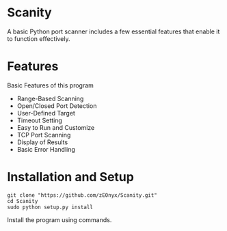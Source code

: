 # Scanity
A basic Python port scanner includes a few essential features that enable it to function effectively.

# Features
Basic Features of this program

- Range-Based Scanning
- Open/Closed Port Detection
- User-Defined Target
- Timeout Setting
- Easy to Run and Customize
- TCP Port Scanning
- Display of Results
- Basic Error Handling

# Installation and Setup
    git clone "https://github.com/zE0nyx/Scanity.git"
    cd Scanity
    sudo python setup.py install
Install the program using commands.

    


